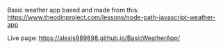 Basic weather app based and made from this: https://www.theodinproject.com/lessons/node-path-javascript-weather-app

Live page: https://alexis989898.github.io/BasicWeatherApp/